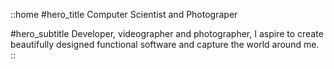 ::home
#hero_title
Computer Scientist and Photograper

#hero_subtitle
Developer, videographer and photographer, I aspire to create beautifully designed functional software and capture the world around me.
::

